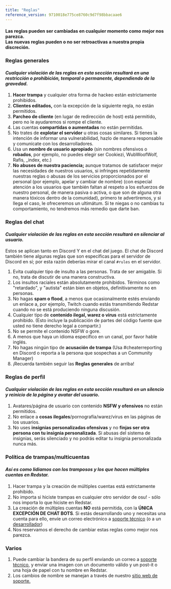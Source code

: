 ```yaml
---
title: "Reglas"
reference_version: 9710018e775ce8760c9d7f98bbacaae6
---
```

<h4 class="cenetered">Las reglas pueden ser cambiadas en cualquier momento como mejor nos parezca.<br>Las nuevas reglas pueden o no ser retroactivas a nuestra propia discreción.</h4>

<h3><i class="game icon"></i> Reglas generales</h3>

#### _Cualquier violación de las reglas en esta sección resultará en una **restricción o prohibición, temporal o permanente**, dependiendo de la gravedad._

1. **Hacer trampa** y cualquier otra forma de hackeo están estrictamente prohibidos.
2. **Clientes editados,** con la excepción de la siguiente regla, no están permitidos.
3. **Parcheo de cliente** (en lugar de redirección de host) está permitido, pero no le ayudaremos si rompe el cliente.
4. Las cuentas **compartidas o aumentadas** no están permitidas.
5. No trates de **explotar el servidor** u otras cosas similares. Si tienes la intención de informar una vulnerabilidad, hazlo de manera responsable y comunícate con los desarrolladores.
6. Usa un **nombre de usuario apropiado** (sin nombres ofensivos o **robados**, por ejemplo, no puedes elegir ser Cookiezi, WubWoofWolf, Rafis, _index, etc.)
7. **No abuses de nuestra paciencia;** aunque tratamos de satisfacer mejor las necesidades de nuestros usuarios, si infringes repetidamente nuestras reglas o abusas de los servicios proporcionados por el personal (por ejemplo, apelar y cambiar de nombre) (con especial atención a los usuarios que también faltan al respeto a los esfuerzos de nuestro personal, de manera pasiva o activa, o que son de alguna otra manera tóxicos dentro de la comunidad), primero te advertiremos, y si llega el caso, le ofreceremos un ultimátum. Si te niegas o no cambias tu comportamiento, no tendremos más remedio que darte ban.

<h3><i class="comment icon"></i> Reglas del chat</h3>

#### _Cualquier violación de las reglas en esta sección resultará en **silenciar al usuario**._

Estos se aplican tanto en Discord Y en el chat del juego. El chat de Discord también tiene algunas reglas que son específicas para el servidor de Discord en sí; por esta razón deberías mirar el canal `#rules` en el servidor.

1. Evita cualquier tipo de insulto a las personas. Trata de ser amigable. Si no, trata de discutir de una manera constructiva.
2. Los insultos raciales están absolutamente prohibidos. Términos como "retardado", y "autista" están bien en objetos, definitivamente no en personas.
3. No hagas **spam o flood**, a menos que ocasionalmente estés enviando un enlace a, por ejemplo, Twitch cuando estás transmitiendo Redstar cuando no se está produciendo ninguna discusión.
4. Cualquier tipo de **contenido ilegal, warez o virus** está estrictamente prohibido. (Esto incluye la publicación de partes del código fuente que usted no tiene derecho legal a compartir.)
5. No se permite el contenido NSFW o gore.
6. A menos que haya un idioma específico en un canal, por favor hable inglés.
7. No hagas ningún tipo de **acusación de trampa** (Usa #cheaterreporting en Discord o reporta a la persona que sospechas a un Community Manager)
8. ¡Recuerda también seguir las **Reglas generales** de arriba!

<h3><i class="user icon"></i> Reglas de perfil</h3>

#### _Cualquier violación de las reglas en esta sección resultará en un **silencio y reinicio de la página y avatar del usuario**._

1. Avatares/página de usuario con contenido **NSFW y ofensivos** no están permitidos.
2. No enlace a **cosas ilegales**/pornografía/warez/virus en las páginas de los usuarios.
3. No uses **insignias personalizadas ofensivas** y no **finjas ser otra persona con tu insignia personalizada**. Si abusas del sistema de insignias, serás silenciado y no podrás editar tu insignia personalizada nunca más.

<h3><i class="file text outline icon"></i> Política de trampas/multicuentas</h3>

#### _Así es como lidiamos con los tramposos y los que hacen múltiples cuentas en Redstar._

1. Hacer trampa y la creación de múltiples cuentas está estrictamente prohibido.
2. No importa si hiciste trampas en cualquier otro servidor de osu! - sólo nos importa lo que hiciste en Redstar.
3. La creación de múltiples cuentas **NO** está permitida, con la **ÚNICA EXCEPCIÓN DE CHAT BOTS**.  Si estás desarrollando uno y necesitas una cuenta para ello,  envíe un correo electrónico a [soporte técnico](mailto:support@redstar.moe) (o a un [desarrollador](mailto:aniren@debian.moe))
4. Nos reservamos el derecho de cambiar estas reglas como mejor nos parezca.

<h3><i class="list layout icon"></i> Varios</h3>

1. Puede cambiar la bandera de su perfil enviando un correo a [soporte técnico](mailto:support@redstar.moe), y enviar una imagen con un documento válido y un post-it o una hoja de papel con tu nombre en Redstar.
2. Los cambios de nombre se manejan a través de nuestro [sitio web de soporte.](https://support.redstar.moe)